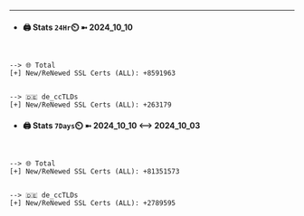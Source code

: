 

---
- #### 🖨️ **Stats** `24Hr`⏲️ ➼ 2024_10_10
```console


--> 🌐 Total
[+] New/ReNewed SSL Certs (ALL): +8591963


--> 🇩🇪 de_ccTLDs
[+] New/ReNewed SSL Certs (ALL): +263179

```

- #### 🖨️ **Stats** `7Days`⏲️ ➼ 2024_10_10 <--> 2024_10_03
```console


--> 🌐 Total
[+] New/ReNewed SSL Certs (ALL): +81351573


--> 🇩🇪 de_ccTLDs
[+] New/ReNewed SSL Certs (ALL): +2789595

```

